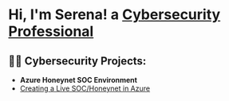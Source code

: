 <h1>Hi, I'm Serena! a <a href="https://www.linkedin.com/in/serena-tiller-10a269232/">Cybersecurity Professional</a></a></h1>

<h2>👨‍💻 Cybersecurity Projects:</h2>

- <b>Azure Honeynet SOC Environment </b>
- [Creating a Live SOC/Honeynet in Azure](https://github.com/SerenaT7/Azure-Honeynet)
